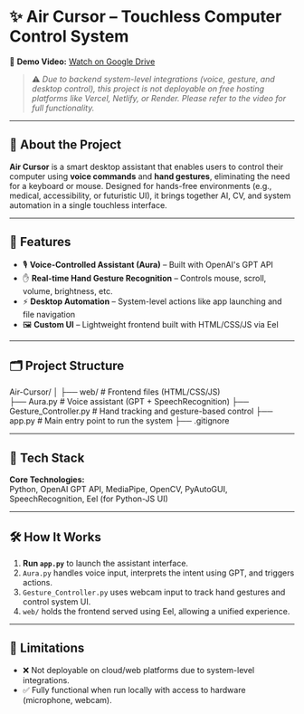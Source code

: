 # ✨ Air Cursor – Touchless Computer Control System

🎥 **Demo Video:** [Watch on Google Drive](https://drive.google.com/file/d/1nd8-mcqYRFy_v36XESFARpgyYR0SR4zR/view?usp=sharing)  
> ⚠️ _Due to backend system-level integrations (voice, gesture, and desktop control), this project is not deployable on free hosting platforms like Vercel, Netlify, or Render. Please refer to the video for full functionality._

---

## 🧠 About the Project

**Air Cursor** is a smart desktop assistant that enables users to control their computer using **voice commands** and **hand gestures**, eliminating the need for a keyboard or mouse. Designed for hands-free environments (e.g., medical, accessibility, or futuristic UI), it brings together AI, CV, and system automation in a single touchless interface.

---

## 🚀 Features

- 🎙️ **Voice-Controlled Assistant (Aura)** – Built with OpenAI's GPT API
- ✋ **Real-time Hand Gesture Recognition** – Controls mouse, scroll, volume, brightness, etc.
- ⚡ **Desktop Automation** – System-level actions like app launching and file navigation
- 🖼️ **Custom UI** – Lightweight frontend built with HTML/CSS/JS via Eel

---

## 🗂️ Project Structure

Air-Cursor/
│
├── web/ # Frontend files (HTML/CSS/JS)<br/>
├── Aura.py # Voice assistant (GPT + SpeechRecognition)
├── Gesture_Controller.py # Hand tracking and gesture-based control
├── app.py # Main entry point to run the system
├── .gitignore

---

## 🧰 Tech Stack

**Core Technologies:**  
Python, OpenAI GPT API, MediaPipe, OpenCV, PyAutoGUI, SpeechRecognition, Eel (for Python-JS UI)

---

## 🛠️ How It Works

1. **Run `app.py`** to launch the assistant interface.
2. `Aura.py` handles voice input, interprets the intent using GPT, and triggers actions.
3. `Gesture_Controller.py` uses webcam input to track hand gestures and control system UI.
4. `web/` holds the frontend served using Eel, allowing a unified experience.

---

## 📌 Limitations

- ❌ Not deployable on cloud/web platforms due to system-level integrations.
- ✅ Fully functional when run locally with access to hardware (microphone, webcam).

